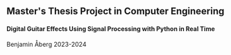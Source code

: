 ## Master's Thesis Project in Computer Engineering
#### Digital Guitar Effects Using Signal Processing with Python in Real Time

Benjamin Åberg 2023-2024
